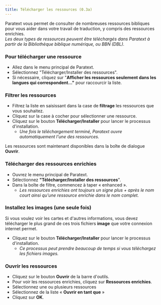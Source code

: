 ```yaml
---
title: Télécharger les ressources (0.3a)
---
```

Paratext vous permet de consulter de nombreuses ressources bibliques pour vous aider dans votre travail de traduction, y compris des ressources enrichies.  
*Les deux types de ressources peuvent être téléchargés dans Paratext à partir de la Bibliothèque biblique numérique, ou BBN (DBL).*

### Pour télécharger une ressource

-   Allez dans le menu principal de Paratext.
-   Sélectionnez "Télécharger/Installer des ressources".
-   Si nécessaire, cliquez sur "**Afficher les ressources seulement dans les langues qui correspondent..."** pour raccourcir la liste.

### Filtrer les ressources

-   Filtrez la liste en saisissant dans la case de **filtrage** les ressources que vous souhaitez.
-   Cliquez sur la case à cocher pour sélectionner une ressource.
-   Cliquez sur le bouton **Télécharger/Installer** pour lancer le processus d'installation.  
    -  *Une fois le téléchargement terminé, Paratext ouvre automatiquement l'une des ressources.*

Les ressources sont maintenant disponibles dans la boîte de dialogue **Ouvrir**.

### Télécharger des ressources enrichies

-   Ouvrez le menu principal de Paratext.
-   Sélectionnez **"Télécharger/Installer des ressources**".
-   Dans la boîte de filtre, commencez à taper « enhanced ».  
    -  *Les ressources enrichies ont toujours un signe plus + après le nom court ainsi qu'une ressource enrichie dans le nom complet.*

### Installez les images (une seule fois)

Si vous voulez voir les cartes et d'autres informations, vous devez télécharger le plus grand de ces trois fichiers **image** que votre connexion internet permet.

-   Cliquez sur le bouton **Télécharger/Installer** pour lancer le processus d'installation.  
    -  *Ce processus peut prendre beaucoup de temps si vous téléchargez les fichiers images.*

### Ouvrir les ressources

-   Cliquez sur le bouton **Ouvrir** de la barre d'outils.
-   Pour voir les ressources enrichies, cliquez sur **Ressources enrichies**.
-   Sélectionnez une ou plusieurs ressources
-   Sélectionnez de la liste « **Ouvrir en tant que** »
-   Cliquez sur **OK**.
